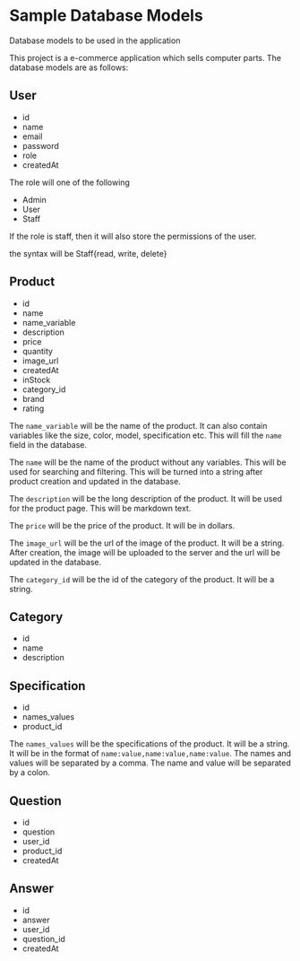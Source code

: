 # Sample Database Models

Database models to be used in the application

This project is a e-commerce application which sells computer parts. The database models are as follows:

## User

- id
- name
- email
- password
- role
- createdAt

The role will one of the following

- Admin
- User
- Staff

If the role is staff, then it will also store the permissions of the user.

the syntax will be Staff{read, write, delete}

## Product

- id
- name
- name_variable
- description
- price
- quantity
- image_url
- createdAt
- inStock
- category_id
- brand
- rating

The `name_variable` will be the name of the product. It can also contain variables like the size, color, model, specification etc. This will fill the `name` field in the database.

The `name` will be the name of the product without any variables. This will be used for searching and filtering. This will be turned into a string after product creation and updated in the database.

The `description` will be the long description of the product. It will be used for the product page. This will be markdown text.

The `price` will be the price of the product. It will be in dollars.

The `image_url` will be the url of the image of the product. It will be a string. After creation, the image will be uploaded to the server and the url will be updated in the database.

The `category_id` will be the id of the category of the product. It will be a string.

## Category

- id
- name
- description

## Specification

- id
- names_values
- product_id

The `names_values` will be the specifications of the product. It will be a string. It will be in the format of `name:value,name:value,name:value`. The names and values will be separated by a comma. The name and value will be separated by a colon.

## Question

- id
- question
- user_id
- product_id
- createdAt

## Answer

- id
- answer
- user_id
- question_id
- createdAt
